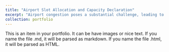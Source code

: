 ```yaml
---
title: "Airport Slot Allocation and Capacity Declaration"
excerpt: "Airport congestion poses a substantial challenge, leading to costly delays and negative environmental impacts. In response, airports employ slot allocation mechanisms to manage scheduled air traffic. This involves two key strategies: (i) setting declared capacity limits to govern the volume of flights at the airport and (ii) optimizing flight schedules through slot allocation. This project is dedicated to devising analytical methods that integrate optimization techniques, machine learning, and queueing models. The goal is to support airport managers and slot coordinators in establishing efficient declared capacity limits and optimizing slot allocation decisions. This approach aims to yield benefits across the board, positively impacting airports, airlines, and passengers by mitigating delays and enhancing overall operational efficiency. 1<br/><img src='/images/SlotAllocationProject.png'>"
collection: portfolio
---
```


This is an item in your portfolio. It can be have images or nice text. If you name the file .md, it will be parsed as markdown. If you name the file .html, it will be parsed as HTML. 

